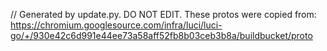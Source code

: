 // Generated by update.py. DO NOT EDIT.
These protos were copied from:
https://chromium.googlesource.com/infra/luci/luci-go/+/930e42c6d991e44ee73a58aff52fb8b03ceb3b8a/buildbucket/proto
